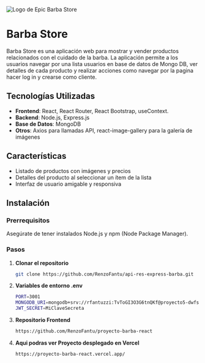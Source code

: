 ![Logo de Epic Barba Store](https://res.cloudinary.com/da2aauwq2/image/upload/v1713512881/Beard-Store/logo2.png)

# Barba Store

Barba Store es una aplicación web para mostrar y vender productos relacionados con el cuidado de la barba. La aplicación permite a los usuarios navegar por una lista usuarios en base de datos de Mongo DB, ver detalles de cada producto y realizar acciones como navegar por la pagina hacer log in y crearse como cliente.

## Tecnologías Utilizadas

- **Frontend**: React, React Router, React Bootstrap, useContext.
- **Backend**: Node.js, Express.js
- **Base de Datos**: MongoDB
- **Otros**: Axios para llamadas API, react-image-gallery para la galería de imágenes

## Características

- Listado de productos con imágenes y precios
- Detalles del producto al seleccionar un ítem de la lista
- Interfaz de usuario amigable y responsiva

## Instalación

### Prerrequisitos

Asegúrate de tener instalados Node.js y npm (Node Package Manager).

### Pasos

1. **Clonar el repositorio**
   ```bash
   git clone https://github.com/RenzoFantu/api-res-express-barba.git

2. **Variables de entorno .env**
   ```bash
   PORT=3001
   MONGODB_URI=mongodb+srv://rfantuzzi:TvToGI3O3G6tnQKf@proyecto5-dwfs.vglnjl4.mongodb.net/?retryWrites=true&w=majority&appName=Proyecto5-dwfs
   JWT_SECRET=MiClaveSecreta

3. **Repositorio Frontend**
   ```bash
   https://github.com/RenzoFantu/proyecto-barba-react

4. **Aqui podras ver Proyecto desplegado en Vercel**
   ```bash
   https://proyecto-barba-react.vercel.app/
